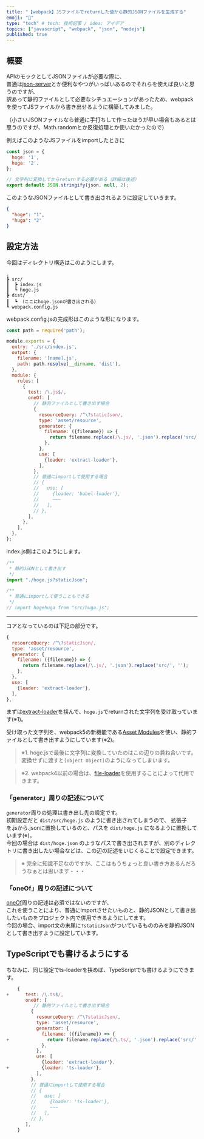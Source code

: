 ```yaml
---
title: "【webpack】JSファイルでreturnした値から静的JSONファイルを生成する"
emoji: "🔧"
type: "tech" # tech: 技術記事 / idea: アイデア
topics: ["javascript", "webpack", "json", "nodejs"]
published: true
---
```


## 概要

APIのモックとしてJSONファイルが必要な際に、  
普通は[json-server](https://www.npmjs.com/package/json-server)とか便利なやつがいっぱいあるのでそれらを使えば良いと思うのですが、  
訳あって静的ファイルとして必要なシチュエーションがあったため、webpackを使ってJSファイルから書き出せるように構築してみました。

（小さいJSONファイルなら普通に手打ちして作ったほうが早い場合もあるとは思うのですが、Math.randomとか反復処理とか使いたかったので）

例えばこのようなJSファイルをimportしたときに

```js:hoge.js
const json = {
  hoge: '1',
  huga: '2',
};

// 文字列に変換してからreturnする必要がある（詳細は後述）
export default JSON.stringify(json, null, 2);
```

このようなJSONファイルとして書き出されるように設定していきます。

```json:hoge.json
{
  "hoge": "1",
  "huga": "2"
}
```

## 設定方法

今回はディレクトリ構造はこのようにします。

```
.
┣ src/
┃  ┣ index.js
┃  ┗ hoge.js
┣ dist/
┃  ┗ （ここにhoge.jsonが書き出される）
┗ webpack.config.js
```

webpack.config.jsの完成形はこのような形になります。

```js:webpack.config.js
const path = require('path');

module.exports = {
  entry: './src/index.js',
  output: {
    filename: '[name].js',
    path: path.resolve(__dirname, 'dist'),
  },
  module: {
    rules: [
      {
        test: /\.js$/,
        oneOf: [
          // 静的ファイルとして書き出す場合
          {
            resourceQuery: /^\?staticJson/,
            type: 'asset/resource',
            generator: {
              filename: ({filename}) => {
                return filename.replace(/\.js/, '.json').replace('src/', '');
              },
            },
            use: [
              {loader: 'extract-loader'},
            ],
          },
          // 普通にimportして使用する場合
          // {
          //   use: [
          //     {loader: 'babel-loader'},
          //     ~~~
          //   ],
          // },
        ],
      },
    ],
  },
};
```

index.js側はこのようにします。

```js:index.js
/**
 * 静的JSONとして書き出す
 */
import "./hoge.js?staticJson";

/**
 * 普通にimportして使うこともできる
 */
// import hogehuga from "src/huga.js";
```

---

コアとなっているのは下記の部分です。

```js
{
  resourceQuery: /^\?staticJson/,
  type: 'asset/resource',
  generator: {
    filename: ({filename}) => {
      return filename.replace(/\.js/, '.json').replace('src/', '');
    },
  },
  use: [
    {loader: 'extract-loader'},
  ],
},
```

まずは[extract-loader](https://www.npmjs.com/package/extract-loader)を挟んで、`hoge.js`でreturnされた文字列を受け取っています(※1)。

受け取った文字列を、webpack5の新機能である[Asset Modules](https://webpack.js.org/guides/asset-modules/#root)を使い、静的ファイルとして書き出すようにしています(※2)。

> ※1. hoge.jsで最後に文字列に変換していたのはこの辺りの兼ね合いです。変換せずに渡すと`[object Object]`のようになってしまいます。

> ※2. webpack4以前の場合は、[file-loader](https://www.npmjs.com/package/file-loader)を使用することによって代用できます。

### 「generator」周りの記述について

`generator`周りの処理は書き出し先の設定です。  
初期設定だと `dist/src/hoge.js` のように書き出されてしまうので、 拡張子を.jsから.jsonに置換しているのと、パスを `dist/hoge.js` になるように置換しています(※)。  
今回の場合は `dist/hoge.json` のようなパスで書き出されますが、別のディレクトリに書き出したい場合などは、この辺の記述をいじくることで設定できます。

> ※ 完全に知識不足なのですが、ここはもうちょっと良い書き方あるんだろうなぁとは思います・・・

### 「oneOf」周りの記述について

[oneOf](https://webpack.js.org/configuration/module/#ruleoneof)周りの記述は必須ではないのですが、  
これを使うことにより、普通にimportさせたいものと、静的JSONとして書き出したいものをプロジェクト内で併用できるようにしてます。  
今回の場合、import文の末尾に`?staticJson`がついているもののみを静的JSONとして書き出すように設定しています。

## TypeScriptでも書けるようにする

ちなみに、同じ設定でts-loaderを挟めば、TypeScriptでも書けるようにできます。

``` js diff
    {
+      test: /\.ts$/,
       oneOf: [
          // 静的ファイルとして書き出す場合
         {
           resourceQuery: /^\?staticJson/,
           type: 'asset/resource',
           generator: {
             filename: ({filename}) => {
+              return filename.replace(/\.ts/, '.json').replace('src/', '');
             },
           },
           use: [
             {loader: 'extract-loader'},
+            {loader: 'ts-loader'},
           ],
         },
         // 普通にimportして使用する場合
         // {
         //   use: [
         //     {loader: 'ts-loader'},
         //     ~~~
         //   ],
         // },
       ],
    }
```
